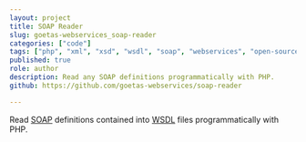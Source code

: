 ```yaml
---
layout: project
title: SOAP Reader
slug: goetas-webservices_soap-reader
categories: ["code"]
tags: ["php", "xml", "xsd", "wsdl", "soap", "webservices", "open-source"]
published: true
role: author
description: Read any SOAP definitions programmatically with PHP. 
github: https://github.com/goetas-webservices/soap-reader

---
```


Read [SOAP](https://en.wikipedia.org/wiki/SOAP) definitions contained into 
 [WSDL](https://en.wikipedia.org/wiki/Web_Services_Description_Language) files programmatically with PHP. 
